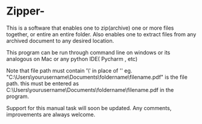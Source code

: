 # Zipper-

This is a software that enables one to zip(archive) one or more files together, or entire an entire folder. Also enables one to extract files from any archived document to any desired location.

This program can be run through command line on windows or its analogous on Mac or any python IDE( Pycharm , etc)

Note that file path must contain '\\' in place of '\'
eg. "C:\Users\yourusername\Documents\foldername\filename.pdf" is the file path. 
this must be entered as C:\\Users\\yourusername\\Documents\\foldername\\filename.pdf in the program.

Support for this manual task will soon be updated.
Any comments, improvements are always welcome.

